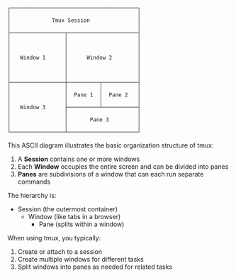 ```ascii
┌────────────────────────────────────────┐
│                                        │
│             Tmux Session               │
│                                        │
├─────────────────┬──────────────────────┤
│                 │                      │
│                 │                      │
│                 │                      │
│   Window 1      │      Window 2        │
│                 │                      │
│                 │                      │
│                 │                      │
├─────────────────┼──────────┬───────────┤
│                 │          │           │
│                 │  Pane 1  │  Pane 2   │
│                 │          │           │
│   Window 3      ├──────────┴───────────┤
│                 │                      │
│                 │       Pane 3         │
│                 │                      │
└─────────────────┴──────────────────────┘
```

This ASCII diagram illustrates the basic organization structure of tmux:

1. A **Session** contains one or more windows
2. Each **Window** occupies the entire screen and can be divided into panes
3. **Panes** are subdivisions of a window that can each run separate commands

The hierarchy is:
- Session (the outermost container)
  - Window (like tabs in a browser)
    - Pane (splits within a window)

When using tmux, you typically:
1. Create or attach to a session
2. Create multiple windows for different tasks
3. Split windows into panes as needed for related tasks